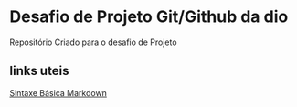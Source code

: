 # Desafio de Projeto Git/Github da dio
Repositório Criado para o desafio de Projeto
## links uteis
[Sintaxe Básica Markdown](https://www.markdownguide.org/)
